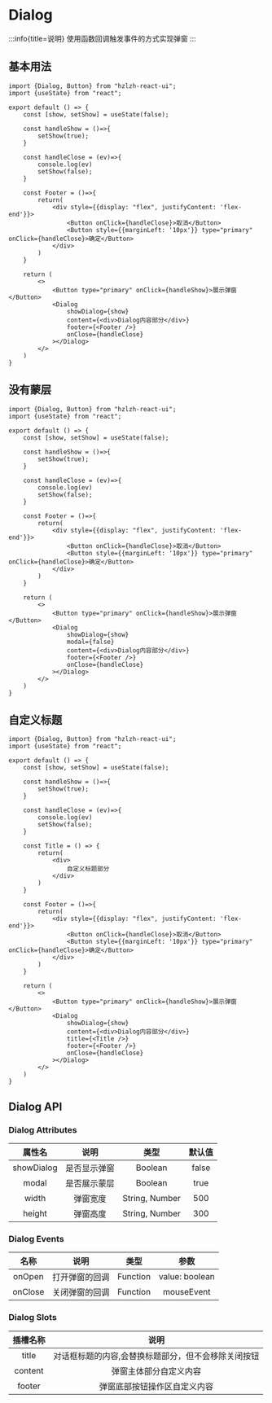 # Dialog
:::info{title=说明}
使用函数回调触发事件的方式实现弹窗
:::

## **基本用法**
```tsx
import {Dialog, Button} from "hzlzh-react-ui";
import {useState} from "react";

export default () => {
    const [show, setShow] = useState(false);
    
    const handleShow = ()=>{
        setShow(true);
    }
    
    const handleClose = (ev)=>{
        console.log(ev)
        setShow(false);
    }
    
    const Footer = ()=>{
        return(
            <div style={{display: "flex", justifyContent: 'flex-end'}}>
                <Button onClick={handleClose}>取消</Button>
                <Button style={{marginLeft: '10px'}} type="primary" onClick={handleClose}>确定</Button>
            </div>
        )
    }
    
    return (
        <>
            <Button type="primary" onClick={handleShow}>展示弹窗</Button>
            <Dialog
                showDialog={show}
                content={<div>Dialog内容部分</div>}
                footer={<Footer />}
                onClose={handleClose}
            ></Dialog>
        </>
    )
}
```

## **没有蒙层**
```tsx
import {Dialog, Button} from "hzlzh-react-ui";
import {useState} from "react";

export default () => {
    const [show, setShow] = useState(false);
    
    const handleShow = ()=>{
        setShow(true);
    }
    
    const handleClose = (ev)=>{
        console.log(ev)
        setShow(false);
    }
    
    const Footer = ()=>{
        return(
            <div style={{display: "flex", justifyContent: 'flex-end'}}>
                <Button onClick={handleClose}>取消</Button>
                <Button style={{marginLeft: '10px'}} type="primary" onClick={handleClose}>确定</Button>
            </div>
        )
    }
    
    return (
        <>
            <Button type="primary" onClick={handleShow}>展示弹窗</Button>
            <Dialog
                showDialog={show}
                modal={false}
                content={<div>Dialog内容部分</div>}
                footer={<Footer />}
                onClose={handleClose}
            ></Dialog>
        </>
    )
}

```

## **自定义标题**
```tsx
import {Dialog, Button} from "hzlzh-react-ui";
import {useState} from "react";

export default () => {
    const [show, setShow] = useState(false);
    
    const handleShow = ()=>{
        setShow(true);
    }
    
    const handleClose = (ev)=>{
        console.log(ev)
        setShow(false);
    }

    const Title = () => {
        return(
            <div>
                自定义标题部分
            </div>
        )
    }
    
    const Footer = ()=>{
        return(
            <div style={{display: "flex", justifyContent: 'flex-end'}}>
                <Button onClick={handleClose}>取消</Button>
                <Button style={{marginLeft: '10px'}} type="primary" onClick={handleClose}>确定</Button>
            </div>
        )
    }
    
    return (
        <>
            <Button type="primary" onClick={handleShow}>展示弹窗</Button>
            <Dialog
                showDialog={show}
                content={<div>Dialog内容部分</div>}
                title={<Title />}
                footer={<Footer />}
                onClose={handleClose}
            ></Dialog>
        </>
    )
}
```


## **Dialog API**
### **Dialog Attributes**
|    属性名     |   说明   |       类型       |  默认值  |
|:----------:|:------:|:--------------:|:-----:|
| showDialog | 是否显示弹窗 |    Boolean     | false |
|   modal    | 是否展示蒙层 |    Boolean     | true  |
|   width    |  弹窗宽度  | String, Number |  500  |
|   height   |  弹窗高度  | String, Number |  300  |

### **Dialog Events**
|   名称    |   说明    |     类型     |       参数       |
|:-------:|:-------:|:----------:|:--------------:|
| onOpen  | 打开弹窗的回调 |  Function  | value: boolean |
| onClose | 关闭弹窗的回调 |  Function  |   mouseEvent   |

### **Dialog Slots**
|  插槽名称   |             说明             |
|:-------:|:--------------------------:|
|  title  | 对话框标题的内容,会替换标题部分，但不会移除关闭按钮 |
| content |        弹窗主体部分自定义内容         |
| footer  |       弹窗底部按钮操作区自定义内容       |
